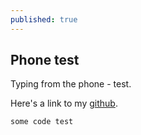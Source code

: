 ```yaml
---
published: true
---
```

## Phone test

Typing from the phone - test. 

Here's a link to my [github](https://github.com/bucsaemanuel).

    some code test
